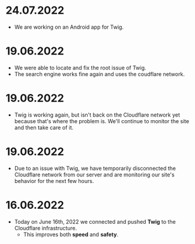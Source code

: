 # 24.07.2022
  - We are working on an Android app for Twig.

# 19.06.2022
  - We were able to locate and fix the root issue of Twig. 
  - The search engine works fine again and uses the coudflare network.

# 19.06.2022
  - Twig is working again, but isn't back on the Cloudflare network yet because that's where the problem is. 
    We'll continue to monitor the site and then take care of it.

# 19.06.2022
  - Due to an issue with Twig, we have temporarily disconnected the Cloudflare 
    network from our server and are monitoring our site's behavior for the next few hours.

# 16.06.2022
  - Today on June 16th, 2022 we connected and pushed **Twig** to the Cloudflare infrastructure.
     - This improves both **speed** and **safety**.
